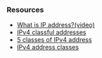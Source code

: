 ### Resources
- [What is IP address?(video)](https://www.youtube.com/watch?v=8npT9AALbrI)
- [IPv4 classful addresses](https://youtu.be/Y5yk4UJMq2A)
- [5 classes of IPv4 address ](https://www.meridianoutpost.com/resources/articles/IP-classes.php)
- [IPv4 address classes](https://www.tutorialspoint.com/ipv4/ipv4_address_classes.htm)
